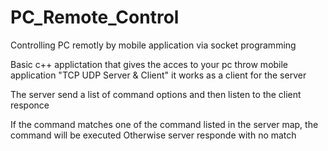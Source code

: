 # PC_Remote_Control
Controlling PC remotly by mobile application via socket programming 

Basic c++ applictation that gives the acces to your pc throw mobile application "TCP UDP Server & Client" 
it works as a client for the server 

The server send a list of command options and then listen to the client responce

If the command matches one of the command listed in the server map, the command will be executed
Otherwise server responde with no match
